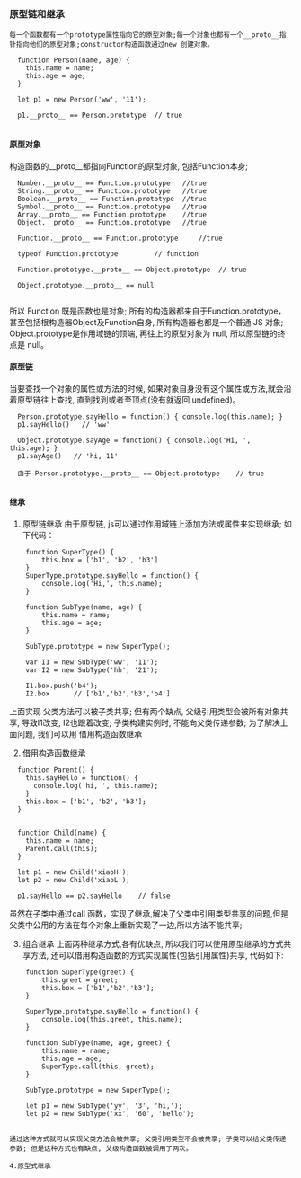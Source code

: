 ### 原型链和继承  
    每一个函数都有一个prototype属性指向它的原型对象;每一个对象也都有一个__proto__指针指向他们的原型对象;constructor构造函数通过new 创建对象。

```
  function Person(name, age) {
    this.name = name;
    this.age = age;
  }
  
  let p1 = new Person('ww', '11');
  
  p1.__proto__ == Person.prototype  // true
  
```

#### 原型对象
  构造函数的__proto__都指向Function的原型对象, 包括Function本身;
```
  Number.__proto__ == Function.prototype   //true
  String.__proto__ == Function.prototype   //true
  Boolean.__proto__ == Function.prototype  //true
  Symbol.__proto__ == Function.prototype   //true
  Array.__proto__ == Function.prototype    //true
  Object.__proto__ == Function.prototype   //true
  
  Function.__proto__ == Function.prototype     //true
  
  typeof Function.prototype         // function
  
  Function.prototype.__proto__ == Object.prototype  // true
  
  Object.prototype.__proto__ == null
  
```
  所以 Function 既是函数也是对象; 所有的构造器都来自于Function.prototype，甚至包括根构造器Object及Function自身, 所有构造器也都是一个普通 JS 对象;
  Object.prototype是作用域链的顶端, 再往上的原型对象为 null, 所以原型链的终点是 null。
  
#### 原型链
  当要查找一个对象的属性或方法的时候, 如果对象自身没有这个属性或方法,就会沿着原型链往上查找, 直到找到或者至顶点(没有就返回 undefined)。
  
```
  Person.prototype.sayHello = function() { console.log(this.name); }
  p1.sayHello()   // 'ww'
  
  Object.prototype.sayAge = function() { console.log('Hi, ', this.age); }
  p1.sayAge()   // 'hi, 11'
  
  由于 Person.prototype.__proto__ == Object.prototype    // true 
  
```

#### 继承
 1. 原型链继承
    由于原型链, js可以通过作用域链上添加方法或属性来实现继承; 如下代码：
```
    function SuperType() {
        this.box = ['b1', 'b2', 'b3']
    }
    SuperType.prototype.sayHello = function() {
        console.log('Hi,', this.name);	
    }

    function SubType(name, age) {
        this.name = name;
        this.age = age;
    }

    SubType.prototype = new SuperType();

    var I1 = new SubType('ww', '11');
    var I2 = new SubType('hh', '21');
    
    I1.box.push('b4');
    I2.box      // ['b1','b2','b3','b4']
```
  上面实现 父类方法可以被子类共享; 但有两个缺点, 父级引用类型会被所有对象共享, 导致I1改变, I2也跟着改变; 子类构建实例时, 不能向父类传递参数;
  为了解决上面问题, 我们可以用 借用构造函数继承 
  
  2. 借用构造函数继承
  
```
  function Parent() {
    this.sayHello = function() {
      console.log('hi, ', this.name);
    }
    this.box = ['b1', 'b2', 'b3'];
  }


  function Child(name) {
    this.name = name;
    Parent.call(this);
  }

  let p1 = new Child('xiaoH');
  let p2 = new Child('xiaoL');
  
  p1.sayHello == p2.sayHello    // false
```
  虽然在子类中通过call 函数，实现了继承,解决了父类中引用类型共享的问题,但是父类中公用的方法在每个对象上重新实现了一边,所以方法不能共享;
  
  3. 组合继承
     上面两种继承方式,各有优缺点, 所以我们可以使用原型继承的方式共享方法, 还可以借用构造函数的方式实现属性(包括引用属性)共享, 代码如下: 
```
    function SuperType(greet) {
        this.greet = greet;
        this.box = ['b1','b2','b3'];
    }

    SuperType.prototype.sayHello = function() {
        console.log(this.greet, this.name);	
    }

    function SubType(name, age, greet) {
        this.name = name;
        this.age = age;
        SuperType.call(this, greet);
    }

    SubType.prototype = new SuperType();

    let p1 = new SubType('yy', '3', 'hi,');
    let p2 = new SubType('xx', '60', 'hello');
    
```
    通过这种方式就可以实现父类方法会被共享; 父类引用类型不会被共享; 子类可以给父类传递参数; 但是这种方式也有缺点, 父级构造函数被调用了两次。
    
    4.原型式继承
    
    
  
  
